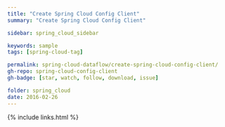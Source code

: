 ```yaml
---
title: "Create Spring Cloud Config Client"
summary: "Create Spring Cloud Config Client"

sidebar: spring_cloud_sidebar

keywords: sample
tags: [spring-cloud-tag]

permalink: spring-cloud-dataflow/create-spring-cloud-config-client/
gh-repo: spring-cloud-config-client
gh-badge: [star, watch, follow, download, issue]

folder: spring_cloud
date: 2016-02-26
---
```


{% include links.html %}
